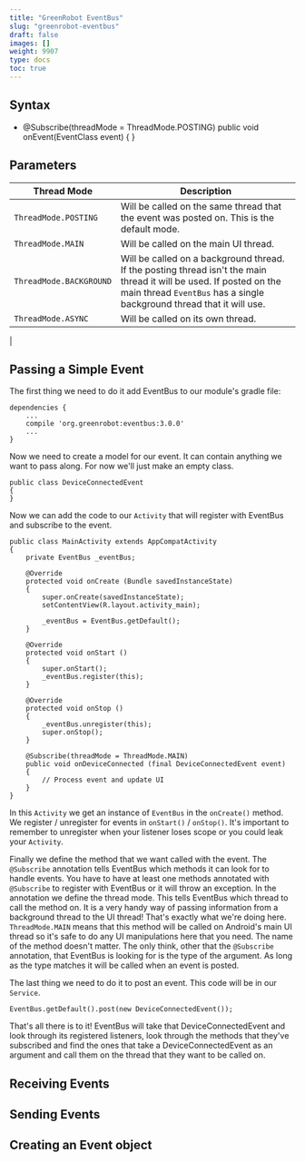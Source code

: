 ```yaml
---
title: "GreenRobot EventBus"
slug: "greenrobot-eventbus"
draft: false
images: []
weight: 9907
type: docs
toc: true
---
```


## Syntax
- @Subscribe(threadMode = ThreadMode.POSTING)
public void onEvent(EventClass event)
{
}

## Parameters
|Thread Mode|Description|
|-------------|--------------|
|`ThreadMode.POSTING`|Will be called on the same thread that the event was posted on. This is the default mode.|
|`ThreadMode.MAIN`|Will be called on the main UI thread.|
|`ThreadMode.BACKGROUND`|Will be called on a background thread. If the posting thread isn't the main thread it will be used. If posted on the main thread `EventBus` has a single background thread that it will use.|
|`ThreadMode.ASYNC`|Will be called on its own thread.
|


## Passing a Simple Event
The first thing we need to do it add EventBus to our module's gradle file:

    dependencies {
        ...
        compile 'org.greenrobot:eventbus:3.0.0'
        ...
    }

Now we need to create a model for our event. It can contain anything we want to pass along. For now we'll just make an empty class.

    public class DeviceConnectedEvent
    {
    }

Now we can add the code to our `Activity` that will register with EventBus and subscribe to the event.

    public class MainActivity extends AppCompatActivity
    {
        private EventBus _eventBus;
    
        @Override
        protected void onCreate (Bundle savedInstanceState)
        {
            super.onCreate(savedInstanceState);
            setContentView(R.layout.activity_main);
    
            _eventBus = EventBus.getDefault();
        }
    
        @Override
        protected void onStart ()
        {
            super.onStart();
            _eventBus.register(this);
        }
    
        @Override
        protected void onStop ()
        {
            _eventBus.unregister(this);
            super.onStop();
        }
    
        @Subscribe(threadMode = ThreadMode.MAIN)
        public void onDeviceConnected (final DeviceConnectedEvent event)
        {
            // Process event and update UI
        }
    }

In this `Activity` we get an instance of `EventBus` in the `onCreate()` method. We register / unregister for events in `onStart()` / `onStop()`. It's important to remember to unregister when your listener loses scope or you could leak your `Activity`.

Finally we define the method that we want called with the event. The `@Subscribe` annotation tells EventBus which methods it can look for to handle events. You have to have at least one methods annotated with `@Subscribe` to register with EventBus or it will throw an exception. In the annotation we define the thread mode. This tells EventBus which thread to call the method on. It is a very handy way of passing information from a background thread to the UI thread! That's exactly what we're doing here. `ThreadMode.MAIN` means that this method will be called on Android's main UI thread so it's safe to do any UI manipulations here that you need. The name of the method doesn't matter. The only think, other that the `@Subscribe` annotation, that EventBus is looking for is the type of the argument. As long as the type matches it will be called when an event is posted.

The last thing we need to do it to post an event. This code will be in our `Service`.

    EventBus.getDefault().post(new DeviceConnectedEvent());

That's all there is to it! EventBus will take that DeviceConnectedEvent and look through its registered listeners, look through the methods that they've subscribed and find the ones that take a DeviceConnectedEvent as an argument and call them on the thread that they want to be called on.

## Receiving Events


## Sending Events


## Creating an Event object


